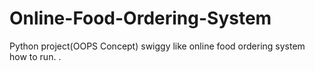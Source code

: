# Online-Food-Ordering-System
Python project(OOPS Concept)
swiggy like online food ordering system
how to run. .
